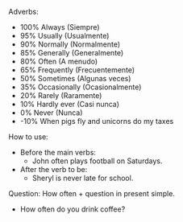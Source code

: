 Adverbs: 

- 100% Always (Siempre)
- 95% Usually (Usualmente)
- 90% Normally (Normalmente)
- 85% Generally (Generalmente)
- 80% Often (A menudo)
- 65% Frequently (Frecuentemente)
- 50% Sometimes (Algunas veces)
- 35% Occasionally (Ocasionalmente)
- 20% Rarely (Raramente)
- 10% Hardly ever (Casi nunca)
- 0% Never (Nunca)
- -10% When pigs fly and unicorns do my taxes

How to use:

- Before the main verbs:
	- John often plays football on Saturdays.
- After the verb to be:
	- Sheryl is never late for school.

Question: How often + question in present simple.

- How often do you drink coffee?